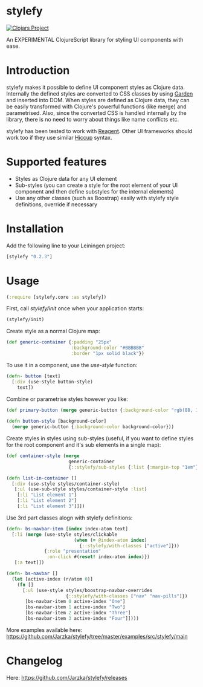 # stylefy

[![Clojars Project](https://img.shields.io/clojars/v/stylefy.svg)](https://clojars.org/stylefy)

An EXPERIMENTAL ClojureScript library for styling UI components with ease.

# Introduction

stylefy makes it possible to define UI component styles as Clojure data. Internally the defined styles are converted to CSS classes by using [Garden](https://github.com/noprompt/garden) and inserted into DOM. When styles are defined as Clojure data, they can be easily transformed with Clojure's powerful functions (like merge) and parametrised. Also, since the converted CSS is handled internally by the library, there is no need to worry about things like name conflicts etc.

stylefy has been tested to work with [Reagent](https://github.com/reagent-project/reagent). Other UI frameworks should work too if they use similar [Hiccup](https://github.com/weavejester/hiccup) syntax.

# Supported features

- Styles as Clojure data for any UI element
- Sub-styles (you can create a style for the root element of your UI component and then define substyles for the internal elements)
- Use any other classes (such as Boostrap) easily with stylefy style definitions, override if necessary

# Installation

Add the following line to your Leiningen project:

```clj
[stylefy "0.2.3"]
```

# Usage

```clj
(:require [stylefy.core :as stylefy])
```

First, call *stylefy/init* once when your application starts:

```clojure
(stylefy/init)
```

Create style as a normal Clojure map:

```clojure
(def generic-container {:padding "25px"
                        :background-color "#BBBBBB"
                        :border "1px solid black"})
```

To use it in a component, use the *use-style* function:

```clojure
(defn- button [text]
  [:div (use-style button-style)
    text])
```

Combine or parametrise styles however you like:

```clojure
(def primary-button (merge generic-button {:background-color "rgb(88, 121, 193)"}))
                                  
(defn button-style [background-color]
  (merge generic-button {:background-color background-color}))
```

Create styles in styles using sub-styles (useful, if you want to define styles for the root component and it's sub elements in a single map):

```clojure
(def container-style (merge
                       generic-container
                       {::stylefy/sub-styles {:list {:margin-top "1em"}}}))

(defn list-in-container []
  [:div (use-style styles/container-style)
   [:ul (use-sub-style styles/container-style :list)
    [:li "List element 1"]
    [:li "List element 2"]
    [:li "List element 3"]]])
```

Use 3rd part classes alogn with stylefy definitions:

```clojure
(defn- bs-navbar-item [index index-atom text]
  [:li (merge (use-style styles/clickable
                         (when (= @index-atom index)
                           {::stylefy/with-classes ["active"]}))
              {:role "presentation"
               :on-click #(reset! index-atom index)})
   [:a text]])

(defn- bs-navbar []
  (let [active-index (r/atom 0)]
    (fn []
      [:ul (use-style styles/boostrap-navbar-overrides
                      {::stylefy/with-classes ["nav" "nav-pills"]})
       [bs-navbar-item 0 active-index "One"]
       [bs-navbar-item 1 active-index "Two"]
       [bs-navbar-item 2 active-index "Three"]
       [bs-navbar-item 3 active-index "Four"]])))
```


More examples available here: https://github.com/Jarzka/stylefy/tree/master/examples/src/stylefy/main

# Changelog

Here: https://github.com/Jarzka/stylefy/releases
